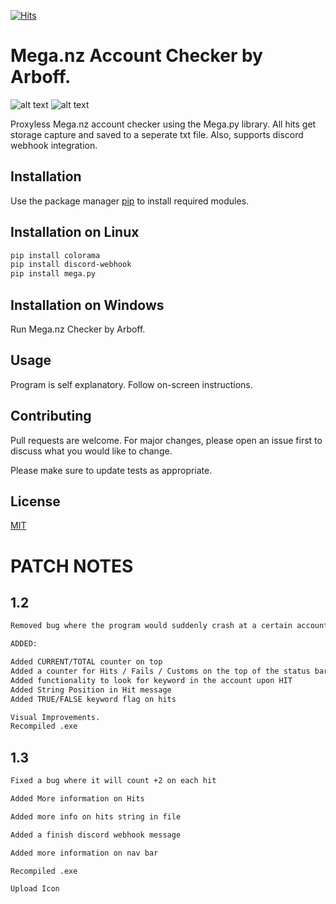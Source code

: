 [![Hits](https://hits.seeyoufarm.com/api/count/incr/badge.svg?url=https%3A%2F%2Fgithub.com%2FArboff%2FMega-Checker-by-Arboff&count_bg=%2379C83D&title_bg=%23555555&icon=circle.svg&icon_color=%23E7E7E7&title=Visits&edge_flat=false)](https://hits.seeyoufarm.com)

# Mega.nz Account Checker by Arboff.
![alt text](https://i.imgur.com/hX1cORt.png)
![alt text](https://i.imgur.com/4jA4HH3.png)


Proxyless Mega.nz account checker using the Mega.py library. All hits get storage capture and saved to a seperate txt file. Also, supports discord webhook integration.

## Installation

Use the package manager [pip](https://pip.pypa.io/en/stable/) to install required modules.
## Installation on Linux
```bash
pip install colorama
pip install discord-webhook
pip install mega.py
```
## Installation on Windows
Run Mega.nz Checker by Arboff.

## Usage

Program is self explanatory. Follow on-screen instructions.

## Contributing

Pull requests are welcome. For major changes, please open an issue first
to discuss what you would like to change.

Please make sure to update tests as appropriate.

## License

[MIT](https://choosealicense.com/licenses/mit/)


# PATCH NOTES

## 1.2

```bash
Removed bug where the program would suddenly crash at a certain account. Issue was caused by not adding "UTF-8" coding when reading the files.

ADDED:

Added CURRENT/TOTAL counter on top
Added a counter for Hits / Fails / Customs on the top of the status bar.
Added functionality to look for keyword in the account upon HIT
Added String Position in Hit message
Added TRUE/FALSE keyword flag on hits

Visual Improvements.
Recompiled .exe
```


## 1.3

```bash
Fixed a bug where it will count +2 on each hit

Added More information on Hits

Added more info on hits string in file

Added a finish discord webhook message

Added more information on nav bar

Recompiled .exe

Upload Icon
```
